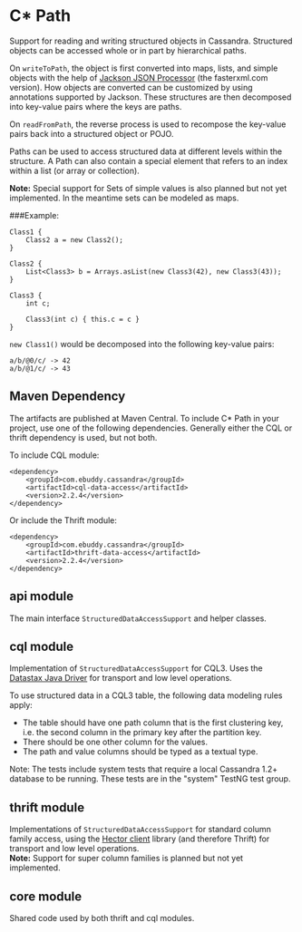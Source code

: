 C* Path
=======

Support for reading and writing structured objects in Cassandra.
Structured objects can be accessed whole or in part by hierarchical paths.

On `writeToPath`, the object is first converted into maps, lists, and simple objects with the help of
[Jackson JSON Processor](http://wiki.fasterxml.com/JacksonHome) (the fasterxml.com version).
How objects are converted can be customized by using annotations supported by Jackson. These structures are then
decomposed into key-value pairs where the keys are paths.

On `readFromPath`, the reverse process is used to recompose the key-value pairs back into a structured object or POJO.

Paths can be used to access structured data at different levels within the structure. A Path can also contain a special
element that refers to an index within a list (or array or collection).

**Note:** Special support for Sets of simple values is also planned but not yet implemented.
In the meantime sets can be modeled as maps.

###Example:

    Class1 {
        Class2 a = new Class2();
    }

    Class2 {
        List<Class3> b = Arrays.asList(new Class3(42), new Class3(43));
    }

    Class3 {
        int c;

        Class3(int c) { this.c = c }
    }

`new Class1()` would be decomposed into the following key-value pairs:

`a/b/@0/c/ -> 42`  
`a/b/@1/c/ -> 43`


Maven Dependency
----------------

The artifacts are published at Maven Central.
To include C* Path in your project, use one of the following dependencies. Generally either the CQL or thrift dependency
is used, but not both.

To include CQL module:

    <dependency>
        <groupId>com.ebuddy.cassandra</groupId>
        <artifactId>cql-data-access</artifactId>
        <version>2.2.4</version>
    </dependency>


Or include the Thrift module:

    <dependency>
        <groupId>com.ebuddy.cassandra</groupId>
        <artifactId>thrift-data-access</artifactId>
        <version>2.2.4</version>
    </dependency>

api module
----------
The main interface `StructuredDataAccessSupport` and helper classes.

cql module
----------
Implementation of `StructuredDataAccessSupport` for CQL3. Uses the
[Datastax Java Driver](https://github.com/datastax/java-driver) for transport and low level operations.

To use structured data in a CQL3 table, the following data modeling rules apply:

* The table should have one path column that is the first clustering key, i.e. the second column in the primary
  key after the partition key.
* There should be one other column for the values.
* The path and value columns should be typed as a textual type.

Note: The tests include system tests that require a local Cassandra 1.2+ database to be running.
These tests are in the "system" TestNG test group.

thrift module
-------------
Implementations of `StructuredDataAccessSupport` for standard column family access, using the
[Hector client](https://github.com/hector-client/hector) library (and therefore Thrift) for transport and
low level operations.  
**Note:** Support for super column families is planned but not yet implemented.

core module
-----------
Shared code used by both thrift and cql modules.

